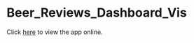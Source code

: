 # Beer_Reviews_Dashboard_Vis

Click [here](https://beer-reviews.ble.dev/) to view the app online. 


